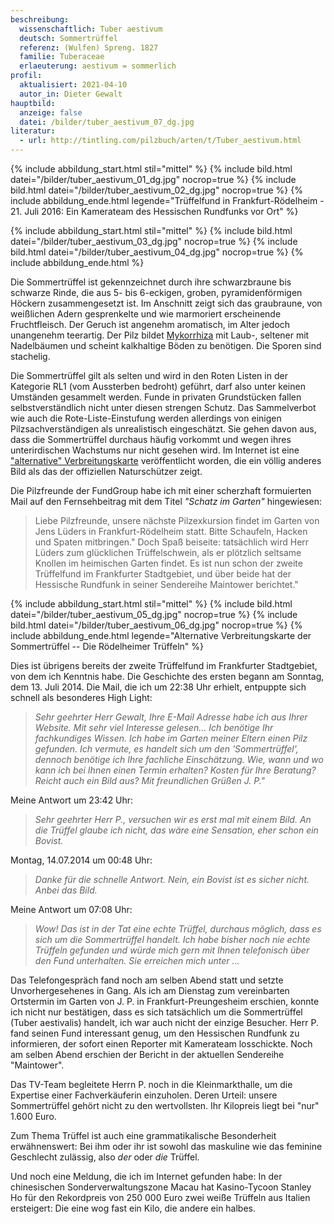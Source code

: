 ```yaml
---
beschreibung:
  wissenschaftlich: Tuber aestivum
  deutsch: Sommertrüffel
  referenz: (Wulfen) Spreng. 1827
  familie: Tuberaceae
  erlaeuterung: aestivum = sommerlich
profil:
  aktualisiert: 2021-04-10
  autor_in: Dieter Gewalt
hauptbild:
  anzeige: false
  datei: /bilder/tuber_aestivum_07_dg.jpg
literatur:
  - url: http://tintling.com/pilzbuch/arten/t/Tuber_aestivum.html
---
```

{% include abbildung_start.html stil="mittel" %}
{% include bild.html datei="/bilder/tuber_aestivum_01_dg.jpg" nocrop=true %}
{% include bild.html datei="/bilder/tuber_aestivum_02_dg.jpg" nocrop=true %}
{% include abbildung_ende.html legende="Trüffelfund in Frankfurt-Rödelheim - 21. Juli 2016:  Ein Kamerateam des Hessischen Rundfunks vor Ort" %}

{% include abbildung_start.html stil="mittel" %}
{% include bild.html datei="/bilder/tuber_aestivum_03_dg.jpg" nocrop=true %}
{% include bild.html datei="/bilder/tuber_aestivum_04_dg.jpg" nocrop=true %}
{% include abbildung_ende.html %}

Die Sommertrüffel ist gekennzeichnet durch ihre schwarzbraune bis schwarze Rinde, die aus 5- bis 6-eckigen, groben, pyramidenförmigen Höckern zusammengesetzt ist. Im Anschnitt zeigt sich das graubraune, von weißlichen Adern gesprenkelte und wie marmoriert erscheinende Fruchtfleisch. Der Geruch ist angenehm aromatisch, im Alter jedoch unangenehm teerartig. Der Pilz bildet [Mykorrhiza](Mykorrhiza "Glossar") mit Laub-, seltener mit Nadelbäumen und scheint  kalkhaltige Böden zu benötigen. Die Sporen sind stachelig.

Die Sommertrüffel gilt als selten und wird in den Roten Listen in der Kategorie RL1 (vom Aussterben bedroht) geführt, darf also unter keinen Umständen gesammelt werden. Funde in privaten Grundstücken fallen selbstverständlich nicht unter diesen strengen Schutz. Das Sammelverbot wie auch die Rote-Liste-Einstufung werden allerdings von einigen Pilzsachverständigen als unrealistisch eingeschätzt. Sie gehen davon aus, dass die Sommertrüffel durchaus häufig vorkommt und wegen ihres unterirdischen Wachstums nur nicht gesehen wird. Im Internet ist eine ["alternative" Verbreitungskarte](http://www.trueffelsuche.de/trueffeln-in-deutschland.html) veröffentlicht worden, die ein völlig anderes Bild als das der offiziellen Naturschützer zeigt.

Die Pilzfreunde der FundGroup habe ich mit einer scherzhaft formuierten Mail auf den Fernsehbeitrag mit dem Titel *"Schatz im Garten"* hingewiesen: 

> Liebe Pilzfreunde, unsere nächste Pilzexkursion findet im Garten von Jens Lüders in Frankfurt-Rödelheim statt. Bitte Schaufeln, Hacken und Spaten mitbringen." Doch Spaß beiseite: tatsächlich wird Herr Lüders zum glücklichen Trüffelschwein, als er plötzlich seltsame Knollen im heimischen Garten findet. Es ist nun schon der zweite Trüffelfund im Frankfurter Stadtgebiet, und über beide hat der Hessische Rundfunk in seiner Sendereihe Maintower berichtet."

{% include abbildung_start.html stil="mittel" %}
{% include bild.html datei="/bilder/tuber_aestivum_05_dg.jpg" nocrop=true %}
{% include bild.html datei="/bilder/tuber_aestivum_06_dg.jpg" nocrop=true %}
{% include abbildung_ende.html legende="Alternative Verbreitungskarte der Sommertrüffel -- Die Rödelheimer Trüffeln" %}

Dies ist übrigens bereits der zweite Trüffelfund im Frankfurter Stadtgebiet, von dem ich Kenntnis habe. Die Geschichte des ersten begann am Sonntag, dem 13. Juli 2014. Die Mail, die ich um 22:38 Uhr erhielt, entpuppte sich schnell als besonderes High Light:

> *Sehr geehrter Herr Gewalt, Ihre E-Mail Adresse habe ich aus Ihrer Website. Mit sehr viel Interesse gelesen... Ich benötige Ihr fachkundiges Wissen. Ich habe im Garten meiner Eltern einen Pilz gefunden. Ich vermute, es handelt sich um den 'Sommertrüffel', dennoch benötige ich Ihre fachliche Einschätzung. Wie, wann und wo kann ich bei Ihnen einen Termin erhalten? Kosten für Ihre Beratung? Reicht auch ein Bild aus?    Mit freundlichen Grüßen  J. P."*

Meine Antwort um 23:42 Uhr:   

> *Sehr geehrter Herr P., versuchen wir es erst mal mit einem Bild. An die Trüffel glaube ich nicht, das wäre eine Sensation, eher schon ein Bovist.*

Montag, 14.07.2014 um 00:48 Uhr:  

> *Danke für die schnelle Antwort. Nein, ein Bovist ist es sicher nicht. Anbei das Bild.*
>

Meine Antwort um 07:08 Uhr:  

> *Wow! Das ist in der Tat eine echte Trüffel, durchaus möglich, dass es sich um die Sommertrüffel handelt. Ich habe bisher noch nie echte Trüffeln gefunden und würde mich gern mit Ihnen telefonisch über den Fund unterhalten. Sie erreichen mich unter ...*

Das Telefongespräch fand noch am selben Abend statt und setzte Unvorhergesehenes in Gang. Als ich am Dienstag zum vereinbarten Ortstermin im Garten von J. P. in Frankfurt-Preungesheim erschien, konnte ich nicht nur bestätigen, dass es sich tatsächlich um die Sommertrüffel (Tuber aestivalis) handelt, ich war auch nicht der einzige Besucher. Herr P. fand seinen Fund interessant genug, um den Hessischen Rundfunk zu informieren, der sofort einen Reporter mit Kamerateam losschickte. Noch am selben Abend erschien der Bericht in der aktuellen Sendereihe "Maintower".

Das TV-Team begleitete Herrn P. noch in die Kleinmarkthalle, um die Expertise einer Fachverkäuferin einzuholen. Deren Urteil: unsere Sommertrüffel gehört nicht zu den wertvollsten. Ihr Kilopreis liegt bei "nur" 1.600 Euro.

Zum Thema Trüffel ist auch eine grammatikalische Besonderheit erwähnenswert: Bei ihm oder ihr ist sowohl das maskuline wie das feminine Geschlecht zulässig, also *der* oder *die* Trüffel.

Und noch eine Meldung, die ich im Internet gefunden habe: In der chinesischen Sonderverwaltungszone Macau hat Kasino-Tycoon Stanley Ho für den Rekordpreis von 250 000 Euro zwei weiße Trüffeln aus Italien ersteigert: Die eine wog fast ein Kilo, die andere ein halbes.
